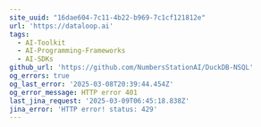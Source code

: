```yaml
---
site_uuid: "16dae604-7c11-4b22-b969-7c1cf121812e"
url: 'https://dataloop.ai'
tags:
  - AI-Toolkit
  - AI-Programming-Frameworks
  - AI-SDKs
github_url: 'https://github.com/NumbersStationAI/DuckDB-NSQL'
og_errors: true
og_last_error: '2025-03-08T20:39:44.454Z'
og_error_message: HTTP error 401
last_jina_request: '2025-03-09T06:45:18.838Z'
jina_error: 'HTTP error! status: 429'
---
```


